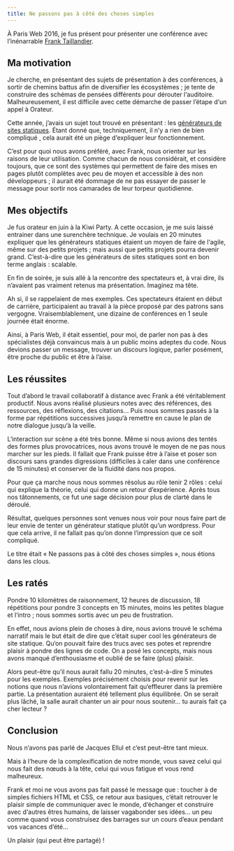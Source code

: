 ```yaml
---
title: Ne passons pas à côté des choses simples
---
```


À Paris Web 2016, je fus présent pour présenter une conférence avec l’inénarrable [Frank Taillandier](http://frank.taillandier.me/2016/10/02/ne-passons-pas-a-cote-des-choses-simples/).

## Ma motivation ##

Je cherche, en présentant des sujets de présentation à des conférences, à sortir de chemins battus afin de diversifier les écosystèmes ; je tente de construire des schémas de pensées différents pour dérouter l‘auditoire. Malheureusement, il est difficile avec cette démarche de passer l’étape d‘un appel à Orateur.

Cette année, j’avais un sujet tout trouvé en présentant : les [générateurs de sites statiques](https://www.paris-web.fr/2016/conferences/ne-passons-pas-a-cote-des-choses-simples.php). Étant donné que, techniquement, il n’y a rien de bien compliqué , cela aurait été un piège d‘expliquer leur fonctionnement.

C’est pour quoi nous avons préféré, avec Frank, nous orienter sur les raisons de leur utilisation. Comme chacun de nous considérait, et considère toujours, que ce sont des systèmes qui permettent de faire des mises en pages plutôt complètes avec peu de moyen et accessible à des non développeurs ; il aurait été dommage de ne pas essayer de passer le message pour sortir nos camarades de leur torpeur quotidienne.

## Mes objectifs ##

Je fus orateur en juin à la Kiwi Party. A cette occasion, je me suis laissé entrainer dans une surenchère technique. Je voulais en 20 minutes expliquer que les générateurs statiques étaient un moyen de faire de l‘agile, même sur des petits projets ; mais aussi que petits projets pourra devenir grand. C’est-à-dire que les générateurs de sites statiques sont en bon terme anglais : scalable.

En fin de soirée, je suis allé à la rencontre des spectateurs et, à vrai dire, ils n’avaient pas vraiment retenus ma présentation. Imaginez ma tête.

Ah si, il se rappelaient de mes exemples. Ces spectateurs étaient en début de carrière, participaient au travail à la pièce proposé par des patrons sans vergogne. Vraisemblablement, une dizaine de conférences en 1 seule journée était énorme.

Ainsi, à Paris Web, il était essentiel, pour moi, de parler non pas à des spécialistes déjà convaincus mais à un public moins adeptes du code. Nous devions passer un message, trouver un discours logique, parler  posément, être proche du public et être à l’aise.

## Les réussites ##

Tout d’abord le travail collaboratif à distance avec Frank a été véritablement productif. Nous avons réalisé plusieurs notes avec des références, des ressources, des réflexions, des citations… Puis nous sommes passés à la forme par répétitions successives jusqu‘à remettre en cause le plan de notre dialogue jusqu‘à la veille.

L‘interaction sur scène a été très bonne. Même si nous avions des tentés des formes plus provocatrices, nous avons trouvé le moyen de ne pas nous marcher sur les pieds. Il fallait que Frank puisse être à l’aise et poser son discours sans grandes digressions (difficiles à caler dans une conférence de 15 minutes) et conserver de la fluidité dans nos propos.

Pour que ça marche nous nous sommes résolus au rôle tenir 2 rôles : celui qui explique la théorie, celui qui donne un retour d’expérience. Après tous nos tâtonnements, ce fut une sage décision pour plus de clarté dans le déroulé.

Résultat, quelques personnes sont venues nous voir pour nous faire part de leur envie de tenter un générateur statique plutôt qu’un wordpress. Pour que cela arrive, il ne fallait pas qu’on donne l‘impression que ce soit compliqué.

Le titre était « Ne passons pas à côté des choses simples », nous étions dans les clous.

## Les ratés ##

Pondre 10 kilomètres de raisonnement, 12 heures de discussion, 18 répétitions pour pondre 3 concepts en 15 minutes, moins les petites blague et l‘intro ; nous sommes sortis avec un peu de frustration.

En effet, nous avions plein de choses à dire, nous avions trouvé le schéma narratif mais le but était de dire que c’était super cool les générateurs de site statique. Qu‘on pouvait faire des trucs avec ses potes et reprendre plaisir à pondre des lignes de code. On a posé les concepts, mais nous avons manqué d’enthousiasme et oublié de se faire (plus) plaisir.

Alors peut-être qu’il nous aurait fallu 20 minutes, c’est-à-dire 5 minutes pour les exemples. Exemples précisément choisis pour revenir sur les notions que nous n’avions volontairement fait qu‘effleurer dans la première partie. La présentation auraient été tellement plus équilibrée. On se serait plus lâché, la salle aurait chanter un air pour nous soutenir… tu aurais fait ça cher lecteur ?

## Conclusion ##

Nous n‘avons pas parlé de Jacques Ellul et c‘est peut-être tant mieux. 

Mais à l‘heure de la complexification de notre monde, vous savez celui qui nous fait des nœuds à la tête, celui qui vous fatigue et vous rend malheureux.

Frank et moi ne vous avons pas fait passé le message que : toucher à de simples fichiers HTML et CSS, ce retour aux basiques, c‘était retrouver le plaisir simple de communiquer avec le monde, d‘échanger et construire avec d‘autres êtres humains, de laisser vagabonder ses idées… un peu comme quand vous construisez des barrages sur un cours d’eaux pendant vos vacances d‘été…

Un plaisir (qui peut être partagé) !




